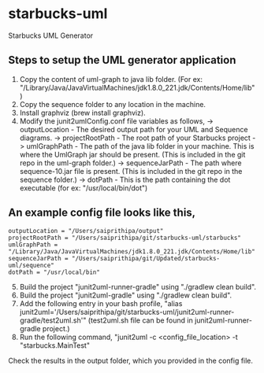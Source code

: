 # starbucks-uml
Starbucks UML Generator

## Steps to setup the UML generator application

1. Copy the content of uml-graph to java lib folder. (For ex: "/Library/Java/JavaVirtualMachines/jdk1.8.0_221.jdk/Contents/Home/lib")
2. Copy the sequence folder to any location in the machine.
3. Install graphviz (brew install graphviz).
4. Modify the junit2umlConfig.conf file variables as follows, 
 -> outputLocation - The desired output path for your UML and Sequence diagrams.
 -> projectRootPath - The root path of your Starbucks project
 -> umlGraphPath - The path of the java lib folder in your machine. This is where the UmlGraph jar should be present. (This is included in the git repo in the uml-graph folder.)
 -> sequenceJarPath - The path where sequence-10.jar file is present. (This is included in the git repo in the sequence folder.)
 -> dotPath - This is the path containing the dot executable (for ex: "/usr/local/bin/dot")

## An example config file looks like this,

	outputLocation = "/Users/saiprithipa/output"
	projectRootPath = "/Users/saiprithipa/git/starbucks-uml/starbucks"
	umlGraphPath = "/Library/Java/JavaVirtualMachines/jdk1.8.0_221.jdk/Contents/Home/lib"
	sequenceJarPath = "/Users/saiprithipa/git/Updated/starbucks-uml/sequence"
	dotPath = "/usr/local/bin"

5. Build the project "junit2uml-runner-gradle" using "./gradlew clean build".
6. Build the project "junit2uml-gradle" using "./gradlew clean build".
7. Add the following entry in your bash profile, "alias junit2uml='/Users/saiprithipa/git/starbucks-uml/junit2uml-runner-gradle/test2uml.sh'" (test2uml.sh file can be found in junit2uml-runner-gradle project.)
8. Run the following command, "junit2uml -c <config_file_location> -t "starbucks.MainTest" 

Check the results in the output folder, which you provided in the config file.

